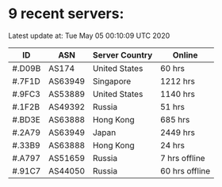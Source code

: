 # 9 recent servers:

Latest update at: Tue May 05 00:10:09 UTC 2020

| ID | ASN | Server Country | Online |
| -- | --- | -------------- | ------ |
| #.D09B | AS174 | United States | 60 hrs |
| #.7F1D | AS63949 | Singapore | 1212 hrs |
| #.9FC3 | AS53889 | United States | 1140 hrs |
| #.1F2B | AS49392 | Russia | 51 hrs |
| #.BD3E | AS63888 | Hong Kong | 685 hrs |
| #.2A79 | AS63949 | Japan | 2449 hrs |
| #.33B9 | AS63888 | Hong Kong | 24 hrs |
| #.A797 | AS51659 | Russia | 7 hrs offline |
| #.91C7 | AS44050 | Russia | 60 hrs offline |

